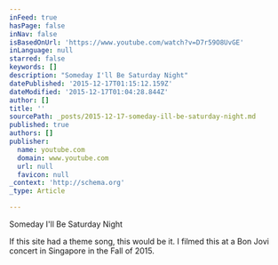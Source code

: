 ```yaml
---
inFeed: true
hasPage: false
inNav: false
isBasedOnUrl: 'https://www.youtube.com/watch?v=D7r59O8UvGE'
inLanguage: null
starred: false
keywords: []
description: "Someday I'll Be Saturday Night"
datePublished: '2015-12-17T01:15:12.159Z'
dateModified: '2015-12-17T01:04:28.844Z'
author: []
title: ''
sourcePath: _posts/2015-12-17-someday-ill-be-saturday-night.md
published: true
authors: []
publisher:
  name: youtube.com
  domain: www.youtube.com
  url: null
  favicon: null
_context: 'http://schema.org'
_type: Article

---
```

Someday I'll Be Saturday Night

If this site had a theme song, this would be it. I filmed this at a Bon Jovi concert in Singapore in the Fall of 2015\.